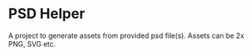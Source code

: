 # PSD Helper

A project to generate assets from provided psd file(s). Assets can be 2x PNG, SVG etc.